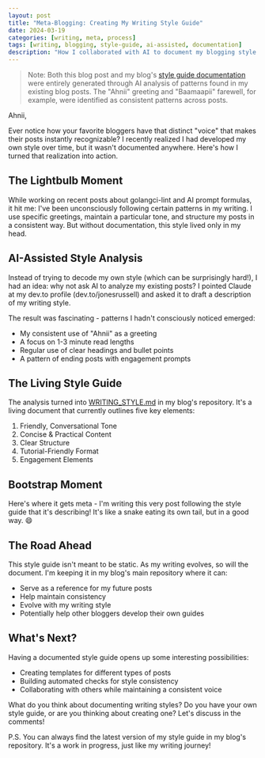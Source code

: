 ```yaml
---
layout: post
title: "Meta-Blogging: Creating My Writing Style Guide"
date: 2024-03-19
categories: [writing, meta, process]
tags: [writing, blogging, style-guide, ai-assisted, documentation]
description: "How I collaborated with AI to document my blogging style and created a living style guide for consistency across my posts."
---
```


> Note: Both this blog post and my blog's [style guide documentation](https://github.com/jonesrussell/blog/blob/v1.0.0/WRITING_STYLE.md) were entirely generated through AI analysis of patterns found in my existing blog posts. The "Ahnii" greeting and "Baamaapii" farewell, for example, were identified as consistent patterns across posts.

Ahnii,

Ever notice how your favorite bloggers have that distinct "voice" that makes their posts instantly recognizable? I recently realized I had developed my own style over time, but it wasn't documented anywhere. Here's how I turned that realization into action.

## The Lightbulb Moment

While working on recent posts about golangci-lint and AI prompt formulas, it hit me: I've been unconsciously following certain patterns in my writing. I use specific greetings, maintain a particular tone, and structure my posts in a consistent way. But without documentation, this style lived only in my head.

## AI-Assisted Style Analysis

Instead of trying to decode my own style (which can be surprisingly hard!), I had an idea: why not ask AI to analyze my existing posts? I pointed Claude at my dev.to profile (dev.to/jonesrussell) and asked it to draft a description of my writing style.

The result was fascinating - patterns I hadn't consciously noticed emerged:

- My consistent use of "Ahnii" as a greeting
- A focus on 1-3 minute read lengths
- Regular use of clear headings and bullet points
- A pattern of ending posts with engagement prompts

## The Living Style Guide

The analysis turned into [WRITING_STYLE.md](https://github.com/jonesrussell/blog/blob/main/WRITING_STYLE.md) in my blog's repository. It's a living document that currently outlines five key elements:

1. Friendly, Conversational Tone
2. Concise & Practical Content
3. Clear Structure
4. Tutorial-Friendly Format
5. Engagement Elements

## Bootstrap Moment

Here's where it gets meta - I'm writing this very post following the style guide that it's describing! It's like a snake eating its own tail, but in a good way. 😄

## The Road Ahead

This style guide isn't meant to be static. As my writing evolves, so will the document. I'm keeping it in my blog's main repository where it can:

- Serve as a reference for my future posts
- Help maintain consistency
- Evolve with my writing style
- Potentially help other bloggers develop their own guides

## What's Next?

Having a documented style guide opens up some interesting possibilities:

- Creating templates for different types of posts
- Building automated checks for style consistency
- Collaborating with others while maintaining a consistent voice

What do you think about documenting writing styles? Do you have your own style guide, or are you thinking about creating one? Let's discuss in the comments!

P.S. You can always find the latest version of my style guide in my blog's repository. It's a work in progress, just like my writing journey!
